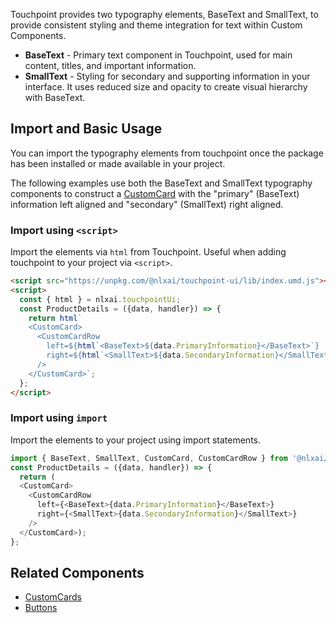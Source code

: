 
Touchpoint provides two typography elements, BaseText and SmallText, to provide consistent styling and theme integration for text within Custom Components.

* **BaseText** - Primary text component in Touchpoint, used for main content, titles, and important information. 
* **SmallText** - Styling for secondary and supporting information in your interface. It uses reduced size and opacity to create visual hierarchy with BaseText.

## Import and Basic Usage

You can import the typography elements from touchpoint once the package has been installed or made available in your project. 

The following examples use both the BaseText and SmallText typography components to construct a [CustomCard](/touchpoint-CustomCards) with the "primary" (BaseText) information left aligned and "secondary" (SmallText) right aligned.

### Import using `<script>`

Import the elements via `html` from Touchpoint. Useful when adding touchpoint to your project via `<script>`.

```html
<script src="https://unpkg.com/@nlxai/touchpoint-ui/lib/index.umd.js"></script>
<script>
  const { html } = nlxai.touchpointUi;
  const ProductDetails = ({data, handler}) => {
    return html`
    <CustomCard>
      <CustomCardRow
        left=${html`<BaseText>${data.PrimaryInformation}</BaseText>`}
        right=${html`<SmallText>${data.SecondaryInformation}</SmallText>`}
      />
    </CustomCard>`; 
  };
</script>
```

### Import using `import`

Import the elements to your project using import statements.

```javascript
import { BaseText, SmallText, CustomCard, CustomCardRow } from '@nlxai/touchpoint-ui';
const ProductDetails = ({data, handler}) => {
  return (
  <CustomCard>
    <CustomCardRow
      left={<BaseText>{data.PrimaryInformation}</BaseText>}
      right={<SmallText>{data.SecondaryInformation}</SmallText>}
    />
  </CustomCard>); 
};
```

## Related Components
- [CustomCards](/touchpoint-CustomCards) 
- [Buttons](/touchpoint-Buttons)
